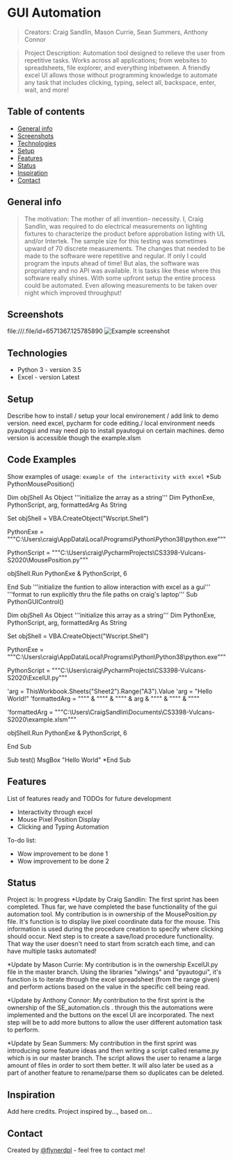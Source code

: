 # GUI Automation
> Creators: Craig Sandlin, Mason Currie, Sean Summers, Anthony Connor

> Project Description: Automation tool designed to relieve the user from repetitive tasks. Works across all applications; from websites to spreadsheets, file explorer, and everything inbetween. A friendly excel UI allows those without programming knowledge to automate any task that includes clicking, typing, select all, backspace, enter, wait, and more! 

## Table of contents
* [General info](#general-info)
* [Screenshots](#screenshots)
* [Technologies](#technologies)
* [Setup](#setup)
* [Features](#features)
* [Status](#status)
* [Inspiration](#inspiration)
* [Contact](#contact)

## General info
> The motivation: The mother of all invention- necessity. I, Craig Sandlin, was required to do electrical measurements on lighting fixtures to characterize the product before approbation listing with UL and/or Intertek. The sample size for this testing was sometimes upward of 70 discrete measurements. The changes that needed to be made to the software were repetitive and regular. If only I could program the inputs ahead of time! But alas, the software was propriatery and no API was available. It is tasks like these where this software really shines. With some upfront setup the entire process could be automated. Even allowing measurements to be taken over night which improved throughput!

## Screenshots
file:///.file/id=6571367.125785890
![Example screenshot](./img/screenshot.png)

## Technologies
* Python 3 - version 3.5
* Excel - version Latest

## Setup
Describe how to install / setup your local environement / add link to demo version.
need excel, pycharm for code editing./ local environment needs pyautogui and may need pip to install pyautogui on certain machines. demo version is accessible though the example.xlsm

## Code Examples
Show examples of usage:
`example of the interactivity with excel`
*Sub PythonMousePosition()

Dim objShell As Object
'''initialize the array as a string'''
Dim PythonExe, PythonScript, arg, formattedArg As String

Set objShell = VBA.CreateObject("Wscript.Shell")

PythonExe = """C:\Users\craig\AppData\Local\Programs\Python\Python38\python.exe"""

PythonScript = """C:\Users\craig\PycharmProjects\CS3398-Vulcans-S2020\MousePosition.py"""

objShell.Run PythonExe & PythonScript, 6


End Sub
'''initialize the funtion to allow interaction with excel as a gui'''
'''format to run explicitly thru the file paths on craig's laptop'''
Sub PythonGUIControl()

Dim objShell As Object
'''initialize this array as a string'''
Dim PythonExe, PythonScript, arg, formattedArg As String

Set objShell = VBA.CreateObject("Wscript.Shell")

PythonExe = """C:\Users\craig\AppData\Local\Programs\Python\Python38\python.exe"""

PythonScript = """C:\Users\craig\PycharmProjects\CS3398-Vulcans-S2020\ExcelUI.py"""

'arg = ThisWorkbook.Sheets("Sheet2").Range("A3").Value
'arg = "Hello World!"
'formattedArg = """" & """" & """" & arg & """" & """" & """"

'formattedArg = """C:\\Users\\CraigSandlin\\Documents\\CS3398-Vulcans-S2020\example.xlsm"""

objShell.Run PythonExe & PythonScript, 6


End Sub

Sub test()
MsgBox "Hello World"
*End Sub

## Features
List of features ready and TODOs for future development
* Interactivity through excel
* Mouse Pixel Position Display
* Clicking and Typing Automation

To-do list:
* Wow improvement to be done 1
* Wow improvement to be done 2

## Status
Project is: In progress
*Update by Craig Sandlin: The first sprint has been completed. Thus far, we have completed the base functionality of the gui automation tool. My contribution is in ownership of the MousePosition.py file. It's function is to display live pixel coordinate data for the mouse. This information is used during the procedure creation to specify where clicking should occur. Next step is to create a save/load procedure functionality. That way the user doesn't need to start from scratch each time, and can have multiple tasks automated!

*Update by Mason Currie: My contribution is in the ownership ExcelUI.py file in the master branch. Using the libraries "xlwings" and "pyautogui", it's function is to iterate through the excel spreadsheet (from the range given) and perform actions based on the value in the specific cell being read.

*Update by Anthony Connor: My contribution to the first sprint is the ownership of the SE_automation.cls . through this the automations were implemented and the buttons on the excel UI are incorporated. The next step will be to add more buttons to allow the user different automation task to perform.  

*Update by Sean Summers: My contribution in the first sprint was introducing some feature ideas and then writing a script called rename.py which is in our master branch. The script allows the user to rename a large amount of files in order to sort them better. It will also later be used as a part of another feature to rename/parse them so duplicates can be deleted.

## Inspiration
Add here credits. Project inspired by..., based on...

## Contact
Created by [@flynerdpl](https://www.flynerd.pl/) - feel free to contact me!
